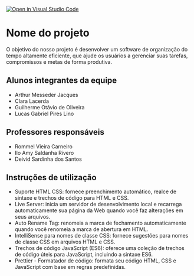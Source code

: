 [![Open in Visual Studio Code](https://classroom.github.com/assets/open-in-vscode-718a45dd9cf7e7f842a935f5ebbe5719a5e09af4491e668f4dbf3b35d5cca122.svg)](https://classroom.github.com/online_ide?assignment_repo_id=10882300&assignment_repo_type=AssignmentRepo)
# Nome do projeto
O objetivo do nosso projeto é desenvolver um software de organização do tempo altamente eficiente, que ajude os usuários a gerenciar suas tarefas, compromissos e metas de forma produtiva.

## Alunos integrantes da equipe

* Arthur Messeder Jacques
* Clara Lacerda
* Guilherme Otávio de Oliveira
* Lucas Gabriel Pires Lino

## Professores responsáveis

* Rommel Vieira Carneiro
* Ilo Amy Saldanha Rivero
* Deivid Sardinha dos Santos

## Instruções de utilização

* Suporte HTML CSS: fornece preenchimento automático, realce de sintaxe e trechos de código para HTML e CSS.
* Live Server: inicia um servidor de desenvolvimento local e recarrega automaticamente sua página da Web quando você faz alterações em seus arquivos.
* Auto Rename Tag: renomeia a marca de fechamento automaticamente quando você renomeia a marca de abertura em HTML.
* IntelliSense para nomes de classe CSS: fornece sugestões para nomes de classe CSS em arquivos HTML e CSS.
* Trechos de código JavaScript (ES6): oferece uma coleção de trechos de código úteis para JavaScript, incluindo a sintaxe ES6.
* Prettier - Formatador de código: formata seu código HTML, CSS e JavaScript com base em regras predefinidas.